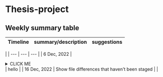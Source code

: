 # Thesis-project

## Weekly summary table

| Timeline | summary/description | suggestions |
| --- | --- | --- |
| 
| --- | --- | --- |
| 6 Dec, 2022 | <details><summary>CLICK ME</summary> <p> #### We can hide anything, even code! </p></details> | hello |
| 16 Dec, 2022 | Show file differences that haven't been staged |
| 

